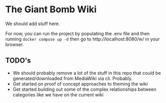 # The Giant Bomb Wiki

We should add stuff here.

For now, you can run the project by populating the .env file and then running `docker compose up -d` then go to http://localhost:8080/w/ in your browser.

## TODO's

- We should probably remove a lot of the stuff in this repo that could be generated/downloaded from MediaWiki via cli. Probably.
- Get started on proof of concept approaches to theming the wiki
- Get started building out some of the complex relationships between categories like we have on the current wiki
